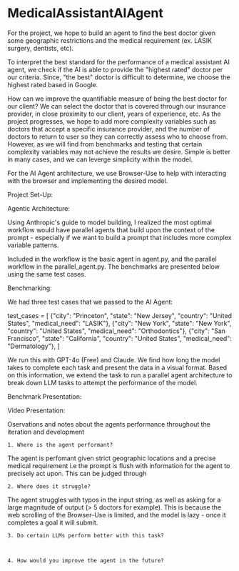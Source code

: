# MedicalAssistantAIAgent


For the project, we hope to build an agent to find the best doctor given some geographic restrictions and the medical requirement (ex. LASIK surgery, dentists, etc). 


To interpret the best standard for the performance of a medical assistant AI agent, we
check if the AI is able to provide the "highest rated" doctor per our criteria. Since, "the best" doctor is difficult to determine, we choose the highest rated based in Google. 

How can we improve the quantifiable measure of being the best doctor for our client? We can select the doctor that is covered through our insurance provider, in close proximity to our client, years of experience, etc. As the project progresses, we hope to add more complexity variables such as doctors that accept a specific insurance provider, and the number of doctors to return to user so they can correctly assess who to choose from. However, as we will find from benchmarks and testing that certain complexity variables may not achieve the results we desire. Simple is better in many cases, and we can leverge simplicity within the model. 


For the AI Agent architecture, we use Browser-Use to help with interacting with the browser and implementing the desired model.




Project Set-Up: 







Agentic Architecture:


Using Anthropic's guide to model building, I realized the most optimal workflow would have parallel agents that build upon the context of the prompt - especially if we want to build a prompt that includes more complex variable patterns. 


Included in the workflow is the basic agent in agent.py, and the parallel workflow in the parallel_agent.py. The benchmarks are presented below using the same test cases. 




Benchmarking:


We had three test cases that we passed to the AI Agent: 

test_cases = [
        {"city": "Princeton", "state": "New Jersey", "country": "United States", "medical_need": "LASIK"},
        {"city": "New York", "state": "New York", "country": "United States", "medical_need": "Orthodontics"},
        {"city": "San Francisco", "state": "California", "country": "United States", "medical_need": "Dermatology"},
    ]

We run this with GPT-4o (Free) and Claude. We find how long the model takes to complete each task and present the data in a visual format. Based on this information, we extend the task to run a parallel agent architecture to break down LLM tasks to attempt the performance of the model. 


Benchmark Presentation:






Video Presentation:








Oservations and notes about the agents performance throughout the iteration and development

    1. Where is the agent performant?
The agent is perfomant given strict geographic locations and a precise medical requirement i.e the prompt is flush with information for the agent to precisely act upon. This can be judged through 

    2. Where does it struggle?
The agent struggles with typos in the input string, as well as asking for a large magnitude of output (> 5 doctors for example). This is because the web scrolling of the Browser-Use is limited, and the model is lazy - once it completes a goal it will submit. 

    3. Do certain LLMs perform better with this task?



    4. How would you improve the agent in the future?




